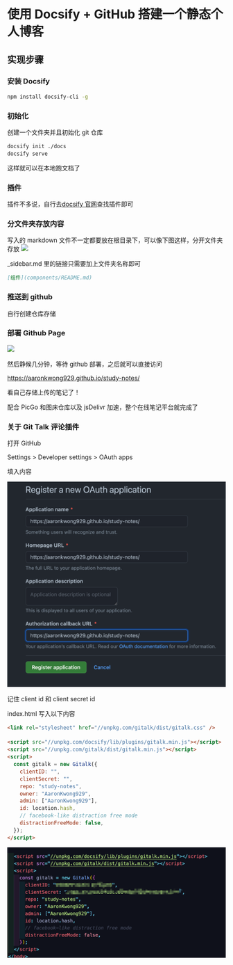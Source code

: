 # 使用 Docsify + GitHub 搭建一个静态个人博客

## 实现步骤

### 安装 Docsify

```bash
npm install docsify-cli -g
```

### 初始化

创建一个文件夹并且初始化 git 仓库

```bash
docsify init ./docs
docsify serve
```

这样就可以在本地跑文档了

### 插件

插件不多说，自行去[docsify 官网](https://docsify.js.org/#/zh-cn/configuration)查找插件即可

### 分文件夹存放内容

写入的 markdown 文件不一定都要放在根目录下，可以像下图这样，分开文件夹存放
![](https://cdn.jsdelivr.net/gh/aaronkwong929/pictures/20210504215414.png)

\_sidebar.md 里的链接只需要加上文件夹名称即可

```md
[组件](components/README.md)
```

### 推送到 github

自行创建仓库存储

### 部署 Github Page

![](https://cdn.jsdelivr.net/gh/aaronkwong929/pictures/20210504220017.png)

然后静候几分钟，等待 github 部署，之后就可以直接访问

https://aaronkwong929.github.io/study-notes/

看自己存储上传的笔记了！

配合 PicGo 和图床仓库以及 jsDelivr 加速，整个在线笔记平台就完成了

### 关于 Git Talk 评论插件

打开 GitHub

Settings > Developer settings > OAuth apps

填入内容

![](https://raw.githubusercontent.com/AaronKwong929/pictures/master/20210504222508.png)

记住 client id 和 client secret id

index.html 写入以下内容

```html
<link rel="stylesheet" href="//unpkg.com/gitalk/dist/gitalk.css" />

<script src="//unpkg.com/docsify/lib/plugins/gitalk.min.js"></script>
<script src="//unpkg.com/gitalk/dist/gitalk.min.js"></script>
<script>
  const gitalk = new Gitalk({
    clientID: "",
    clientSecret: "",
    repo: "study-notes",
    owner: "AaronKwong929",
    admin: ["AaronKwong929"],
    id: location.hash,
    // facebook-like distraction free mode
    distractionFreeMode: false,
  });
</script>
```

![](https://raw.githubusercontent.com/AaronKwong929/pictures/master/20210504222652.png)
